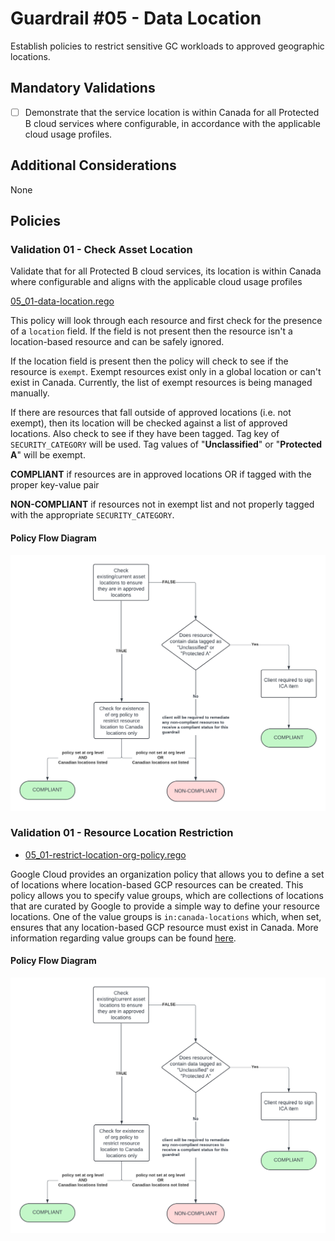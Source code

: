 # Guardrail #05 - Data Location

Establish policies to restrict sensitive GC workloads to approved geographic locations.

## Mandatory Validations

- [ ] Demonstrate that the service location is within Canada for all Protected B cloud services where configurable, in accordance with the applicable cloud usage profiles.

## Additional Considerations

None

## Policies

### Validation 01 - Check Asset Location

Validate that for all Protected B cloud services, its location is within Canada where configurable and aligns with the applicable cloud usage profiles

[05_01-data-location.rego](./05-data-location.rego)

This policy will look through each resource and first check for the presence of a `location` field. If the field is not present then the resource isn't a location-based resource and can be safely ignored.

If the location field is present then the policy will check to see if the resource is `exempt`. Exempt resources exist only in a global location or can't exist in Canada. Currently, the list of exempt resources is being managed manually.

If there are resources that fall outside of approved locations (i.e. not exempt), then its location will be checked against a list of approved locations.  Also check to see if they have been tagged.  Tag key of `SECURITY_CATEGORY` will be used.  Tag values of "**Unclassified**" or "**Protected A**" will be exempt.

**COMPLIANT** if resources are in approved locations OR if tagged with the proper key-value pair

**NON-COMPLIANT** if resources not in exempt list and not properly tagged with the appropriate `SECURITY_CATEGORY`.

#### Policy Flow Diagram

![01-data-location](../assets/policy_diagrams/GR05_01.png "01-data-location")

### Validation 01 - Resource Location Restriction

- [05_01-restrict-location-org-policy.rego](./05_01-restrict-location-org-policy.rego)

Google Cloud provides an organization policy that allows you to define a set of locations where location-based GCP resources can be created.
This policy allows you to specify value groups, which are collections of locations that are curated by Google to provide a simple way to define your resource locations.
One of the value groups is `in:canada-locations` which, when set, ensures that any location-based GCP resource must exist in Canada.
More information regarding value groups can be found [here](https://cloud.google.com/resource-manager/docs/organization-policy/defining-locations#value_groups).

#### Policy Flow Diagram

![01-restrict-location-org-policy](../assets/policy_diagrams/GR05_01.png "01-restrict-location-org-policy")
